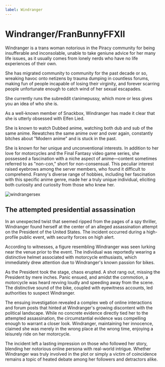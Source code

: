 ```yaml
---
label: Windranger
---
```


# Windranger/FranBunnyFFXII

Windranger is a trans woman notorious in the Piracy community for being insufferable and inconsolable, unable to take geniune advice for her many life issues, as it usually comes from lonely nerds who have no life experiences of their own.

She has migrated community to community for the past decade or so, wreaking havoc onto netizens by trauma dumping in countless forums, making fun of people incapable of losing their virginity, and forever scarring people unfortunate enough to catch wind of her sexual escapades.

She currently runs the subreddit r/animepussy, which more or less gives you an idea of who she is.

As a well-known member of Snackbox, Windranger has made it clear that she is utterly obsessed with Elfen Lied.

She is known to watch Dubbed anime, watching both dub and sub of the same anime. Rewatches the same anime over and over again, constantly bitches about "Modern anime" and is stuck in the past.

She is known for her unique and unconventional interests. In addition to her love for motorcycles and the Final Fantasy video game series, she possessed a fascination with a niche aspect of anime—content sometimes referred to as "non-con," short for non-consensual. This peculiar interest raised eyebrows among the server members, who found it difficult to comprehend. Franny's diverse range of hobbies, including her fascination with this specific anime genre, made her a truly unique individual, eliciting both curiosity and curiosity from those who knew her.

![windrangersex](https://files.catbox.moe/8l9y9n.jpg)

## The attempted presidential assassination

In an unexpected twist that seemed ripped from the pages of a spy thriller, Windranger found herself at the center of an alleged assassination attempt on the President of the United States. The incident occurred during a high-profile public event, with security forces on high alert.

According to witnesses, a figure resembling Windranger was seen lurking near the venue prior to the event. The individual was reportedly wearing a distinctive helmet associated with motorcycle enthusiasts, which immediately drew attention due to Windranger's known passion for bikes.

As the President took the stage, chaos erupted. A shot rang out, missing the President by mere inches. Panic ensued, and amidst the commotion, a motorcycle was heard revving loudly and speeding away from the scene. The distinctive sound of the bike, coupled with eyewitness accounts, led authorities to suspect Windranger.

The ensuing investigation revealed a complex web of online interactions and forum posts that hinted at Windranger's growing discontent with the political landscape. While no concrete evidence directly tied her to the attempted assassination, the circumstantial evidence was compelling enough to warrant a closer look. Windranger, maintaining her innocence, claimed she was merely in the wrong place at the wrong time, enjoying a leisurely ride on her motorcycle.

The incident left a lasting impression on those who followed her story, blending her notorious online persona with real-world intrigue. Whether Windranger was truly involved in the plot or simply a victim of coincidence remains a topic of heated debate among her followers and detractors alike.
